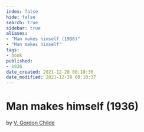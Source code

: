 ```yaml
---
index: false
hide: false
search: true
sidebar: true
aliases:
- "Man makes himself (1936)"
- "Man makes himself"
tags:
- book
published:
- 1936
date_created: 2021-12-28 08:10:36
date_modified: 2021-12-28 08:10:37
---
```


# Man makes himself (1936)

by [V. Gordon Childe](v_gordon_child.md)